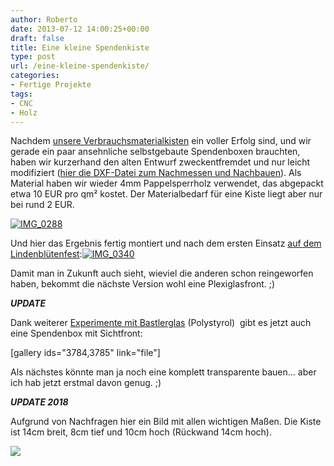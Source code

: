 ```yaml
---
author: Roberto
date: 2013-07-12 14:00:25+00:00
draft: false
title: Eine kleine Spendenkiste
type: post
url: /eine-kleine-spendenkiste/
categories:
- Fertige Projekte
tags:
- CNC
- Holz
---
```


Nachdem [unsere Verbrauchsmaterialkisten](/eine-kiste-fur-die-verbrauchsmaterialkasse/) ein voller Erfolg sind, und wir gerade ein paar ansehnliche selbstgebaute Spendenboxen brauchten, haben wir kurzerhand den alten Entwurf zweckentfremdet und nur leicht modifiziert ([hier die DXF-Datei zum Nachmessen und Nachbauen](https://eigenbaukombinat.de/wp-content/uploads/2013/06/spendenkiste.dxf)). <!-- more -->Als Material haben wir wieder 4mm Pappelsperrholz verwendet, das abgepackt etwa 10 EUR pro qm² kostet. Der Materialbedarf für eine Kiste liegt aber nur bei rund 2 EUR.

[![IMG_0288](https://eigenbaukombinat.de/wp-content/uploads/2013/06/IMG_0288-1024x767.jpg)
](https://eigenbaukombinat.de/wp-content/uploads/2013/06/IMG_0288.jpg)

Und hier das Ergebnis fertig montiert und nach dem ersten Einsatz [auf dem Lindenblütenfest](/nachlese-zum-lindenblutenfest-2013-in-den-franckeschen-stiftungen/):[![IMG_0340](https://eigenbaukombinat.de/wp-content/uploads/2013/06/IMG_0340-1024x768.jpg)
](https://eigenbaukombinat.de/wp-content/uploads/2013/06/IMG_0340.jpg)

Damit man in Zukunft auch sieht, wieviel die anderen schon reingeworfen haben, bekommt die nächste Version wohl eine Plexiglasfront. ;)

***UPDATE***

Dank weiterer [Experimente mit Bastlerglas](/bastlerglas-frasen-versuch-nr-3-4-und-5/) (Polystyrol)  gibt es jetzt auch eine Spendenbox mit Sichtfront:

[gallery ids="3784,3785" link="file"]

Als nächstes könnte man ja noch eine komplett transparente bauen... aber ich hab jetzt erstmal davon genug. ;)

***UPDATE 2018***

Aufgrund von Nachfragen hier ein Bild mit allen wichtigen Maßen. Die Kiste ist 14cm breit, 8cm tief und 10cm hoch (Rückwand 14cm hoch).

[![](https://eigenbaukombinat.de/wp-content/uploads/2013/07/bemaszung-spendenbox-1024x652.png)
](https://eigenbaukombinat.de/wp-content/uploads/2013/07/bemaszung-spendenbox.png)
